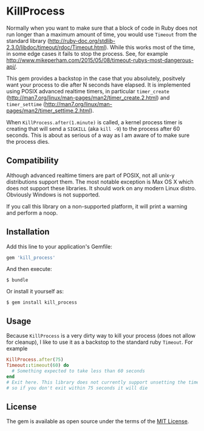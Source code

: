# KillProcess

Normally when you want to make sure that a block of code in Ruby does not run longer than a maximum amount of time, you would use `Timeout` from the standard library (http://ruby-doc.org/stdlib-2.3.0/libdoc/timeout/rdoc/Timeout.html). While this works most of the time, in some edge cases it fails to stop the process. See, for example http://www.mikeperham.com/2015/05/08/timeout-rubys-most-dangerous-api/.

This gem provides a backstop in the case that you absolutely, positvely want your process to die after N seconds have elapsed. It is implemented using POSIX advanced realtime timers, in particular `timer_create` (http://man7.org/linux/man-pages/man2/timer_create.2.html) and `timer_settime` (http://man7.org/linux/man-pages/man2/timer_settime.2.html).

When `KillProcess.after(1.minute)` is called, a kernel process timer is creating that will send a `SIGKILL` (aka `kill -9`) to the process after 60 seconds. This is about as serious of a way as I am aware of to make sure the process dies. 

## Compatibility

Although advanced realtime timers are part of POSIX, not all unix-y distributions support them. The most notable exception is Max OS X which does not support these libraries. It should work on any modern Linux distro. Obviously Windows is not supported.

If you call this library on a non-supported platform, it will print a warning and perform a noop.

## Installation

Add this line to your application's Gemfile:

```ruby
gem 'kill_process'
```

And then execute:

    $ bundle

Or install it yourself as:

    $ gem install kill_process

## Usage

Because `KillProcess` is a very dirty way to kill your process (does not allow for cleanup), I like to use it as a backstop to the standard ruby `Timeout`. For example

```ruby
KillProcess.after(75)
Timeout::timeout(60) do
  # Something expected to take less than 60 seconds
end
# Exit here. This library does not currently support unsetting the timer 
# so if you don't exit within 75 seconds it will die
```

## License

The gem is available as open source under the terms of the [MIT License](http://opensource.org/licenses/MIT).

